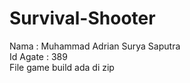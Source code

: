 # Survival-Shooter
 
 Nama : Muhammad Adrian Surya Saputra
 <br>
 Id Agate : 389
 <br>
 File game build ada di zip
 
